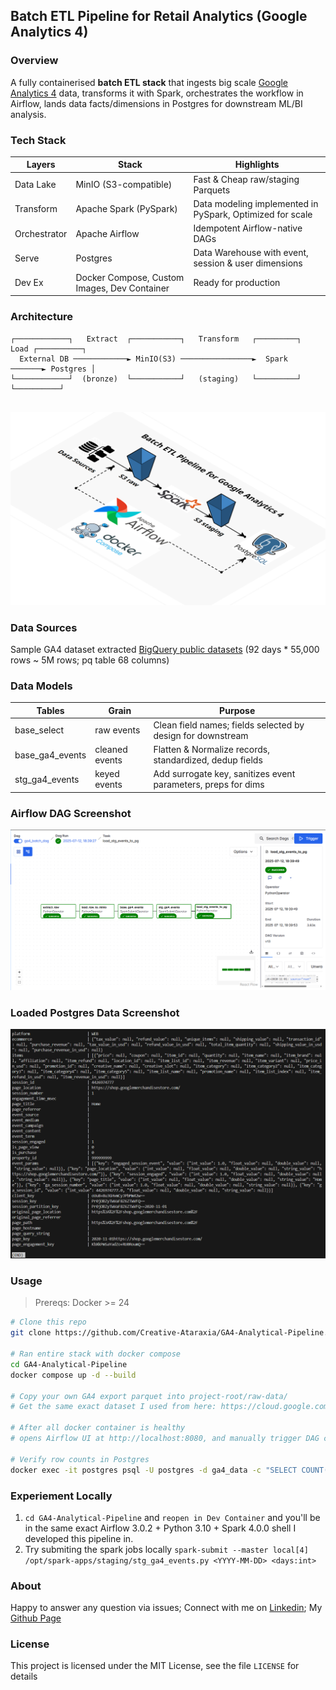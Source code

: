 ## Batch ETL Pipeline for Retail Analytics (Google Analytics 4)

### Overview
A fully containerised **batch ETL stack** that ingests big scale [Google Analytics 4](https://support.google.com/analytics) data, transforms it with Spark, orchestrates the workflow in Airflow, lands data facts/dimensions in Postgres for downstream ML/BI analysis.


### Tech Stack
| Layers | Stack | Highlights |
|-------|------|------------|
| Data Lake | MinIO (S3-compatible) | Fast & Cheap raw/staging Parquets |
| Transform | Apache Spark (PySpark) | Data modeling implemented in PySpark, Optimized for scale |
| Orchestrator | Apache Airflow | Idempotent Airflow-native DAGs |
| Serve | Postgres | Data Warehouse with event, session & user dimensions |
| Dev Ex | Docker Compose, Custom Images, Dev Container | Ready for production


### Architecture

```ascii
┌────────────┐   Extract  ┌───────────┐   Transform   ┌─────────┐  Load ┌──────────┐
  External DB ────────────► MinIO(S3) ────────────────►  Spark   ───────► Postgres │ 
└────────────┘  (bronze)  └───────────┘   (staging)   └─────────┘       └──────────┘
                                                                 
```

![Architecture](img/Archi.png)


### Data Sources

Sample GA4 dataset extracted [BigQuery public datasets](https://cloud.google.com/bigquery/public-data) (92 days * 55,000 rows ~ 5M rows; pq table 68 columns)


### Data Models

| Tables            | Grain           | Purpose                                                       |
| ----------------- | --------------- | ------------------------------------------------------------- |
| base\_select      | raw events      | Clean field names; fields selected by design for downstream   |
| base\_ga4\_events | cleaned events  | Flatten & Normalize records, standardized, dedup fields       |
| stg\_ga4\_events  | keyed events    | Add surrogate key, sanitizes event parameters, preps for dims |


### Airflow DAG Screenshot

![Airflow DAG](img/DAG.png)


### Loaded Postgres Data Screenshot

![Postgres Screenshot](img/PG.png)


### Usage

> Prereqs: Docker >= 24

```bash
# Clone this repo
git clone https://github.com/Creative-Ataraxia/GA4-Analytical-Pipeline.git

# Ran entire stack with docker compose
cd GA4-Analytical-Pipeline
docker compose up -d --build

# Copy your own GA4 export parquet into project-root/raw-data/
# Get the same exact dataset I used from here: https://cloud.google.com/bigquery/public-data

# After all docker container is healthy
# opens Airflow UI at http://localhost:8080, and manually trigger DAG called 'ga4_batch_dag' to execute the pipeline

# Verify row counts in Postgres
docker exec -it postgres psql -U postgres -d ga4_data -c "SELECT COUNT(*) FROM stg_ga4_events;"

```

### Experiement Locally

1) `cd GA4-Analytical-Pipeline` and `reopen in Dev Container` and you'll be in the same exact Airflow 3.0.2 + Python 3.10 + Spark 4.0.0 shell I developed this pipeline in.
2) Try submiting the spark jobs locally
`spark-submit --master local[4] /opt/spark-apps/staging/stg_ga4_events.py <YYYY-MM-DD> <days:int>`

### About
Happy to answer any question via issues; Connect with me on [Linkedin](https://www.linkedin.com/in/royma/);
My [Github Page](https://github.com/Creative-Ataraxia)

### License
This project is licensed under the MIT License, see the file `LICENSE` for details
